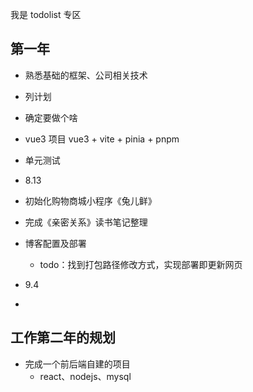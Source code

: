我是 todolist 专区

## 第一年
- 熟悉基础的框架、公司相关技术


- 列计划
- 确定要做个啥
- vue3 项目 vue3 + vite + pinia + pnpm
- 单元测试

- 8.13
- 初始化购物商城小程序《兔儿鲜》
- 完成《亲密关系》读书笔记整理
- 博客配置及部署
  - todo：找到打包路径修改方式，实现部署即更新网页

- 9.4
- 

## 工作第二年的规划
- 完成一个前后端自建的项目
  - react、nodejs、mysql